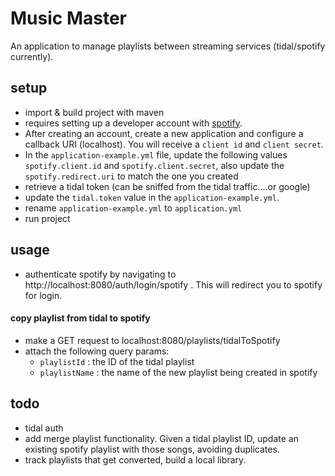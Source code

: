 # Music Master
An application to manage playlists between streaming services (tidal/spotify currently).

## setup
- import & build project with maven
- requires setting up a developer account with [spotify](https://developer.spotify.com).
- After creating an account, create a new application and configure a callback URI (localhost). You will receive a `client id` and `client secret`.
- In the `application-example.yml` file, update the following values `spotify.client.id` and `spotify.client.secret`, also update the `spotify.redirect.uri` to match the one you created
- retrieve a tidal token (can be sniffed from the tidal traffic....or google)
- update the `tidal.token` value in the `application-example.yml`.
- rename `application-example.yml` to `application.yml`
- run project

## usage
- authenticate spotify by navigating to http://localhost:8080/auth/login/spotify . This will redirect you to spotify for login.

#### copy playlist from tidal to spotify
- make a GET request to localhost:8080/playlists/tidalToSpotify
- attach the following query params: 
    - `playlistId` : the ID of the tidal playlist
    - `playlistName` : the name of the new playlist being created in spotify
    
## todo
- tidal auth 
- add merge playlist functionality. Given a tidal playlist ID, update an existing spotify playlist with those songs, avoiding duplicates.
- track playlists that get converted, build a local library.